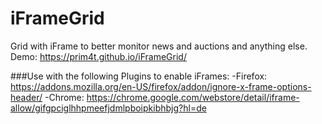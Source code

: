 # iFrameGrid
Grid with iFrame to better monitor news and auctions and anything else.
Demo: https://prim4t.github.io/iFrameGrid/

###Use with the following Plugins to enable iFrames:
-Firefox: https://addons.mozilla.org/en-US/firefox/addon/ignore-x-frame-options-header/
-Chrome: https://chrome.google.com/webstore/detail/iframe-allow/gifgpciglhhpmeefjdmlpboipkibhbjg?hl=de
